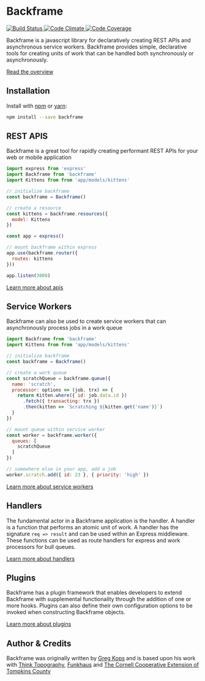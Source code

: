 
# Backframe
<a href="https://circleci.com/gh/mahaplatform/backframe">
  <img src="https://img.shields.io/circleci/project/mahaplatform/backframe.svg?maxAge=600" alt="Build Status" >
</a>
<a href="https://codeclimate.com/github/mahaplatform/backframe">
  <img src="https://img.shields.io/codeclimate/github/mahaplatform/backframe.svg?maxAge=600" alt="Code Climate" />
</a>
<a href="https://codeclimate.com/github/mahaplatform/backframe/coverage">
  <img src="https://img.shields.io/codeclimate/coverage/github/mahaplatform/backframe.svg?maxAge=600" alt="Code Coverage" />
</a>

Backframe is a javascript library for declaratively creating REST APIs and
asynchronous service workers. Backframe provides simple, declarative tools for
creating units of work that can be handled both synchronously or asynchronously.

[Read the overview](https://github.com/mahaplatform/backframe/blob/master/docs/overview.md)

## Installation
Install with [npm](http://npmjs.com) or [yarn](https://yarnpkg.com):

```sh
npm install --save backframe
```

## REST APIS
Backframe is a great tool for rapidly creating performant REST APIs for your web
or mobile application

```javascript
import express from 'express'
import Backframe from 'backframe'
import Kittens from from 'app/models/kittens'

// initialize backframe
const backframe = Backframe()

// create a resource
const kittens = backframe.resources({
  model: Kittens
})

const app = express()

// mount backframe within express
app.use(backframe.router({
  routes: kittens
}))

app.listen(3000)
```

[Learn more about apis](https://github.com/mahaplatform/backframe/blob/master/docs/api.md)

## Service Workers
Backframe can also be used to create service workers that can asynchronously
process jobs in a work queue


```javascript
import Backframe from 'backframe'
import Kittens from from 'app/models/kittens'

// initialize backframe
const backframe = Backframe()

// create a work queue
const scratchQueue = backframe.queue({
  name: 'scratch',
  processor: options => (job, trx) => {
    return Kitten.where({ id: job.data.id })
      .fetch({ transacting: trx })
      .then(kitten => `Scratching ${kitten.get('name')}`)
  }
})

// mount queue within service worker
const worker = backframe.worker({
  queues: [
    scratchQueue
  ]
})

// somewhere else in your app, add a job
worker.scratch.add({ id: 23 }, { priority: 'high' })
```

[Learn more about service workers](https://github.com/mahaplatform/backframe/blob/master/docs/worker.md)

## Handlers
The fundamental actor in a Backframe application is the handler. A handler is a
function that performs an atomic unit of work. A handler has the signature `req => result`
and can be used within an Express middleware. These functions can be used as
route handlers for express and work processors for bull queues.

[Learn more about handlers](https://github.com/mahaplatform/backframe/blob/master/docs/handler.md)

## Plugins
Backframe has a plugin framework that enables developers to extend Backframe
with supplemental functionality through the addition of one or more hooks.
Plugins can also define their own configuration options to be invoked when
constructing Backframe objects.

[Learn more about plugins](https://github.com/mahaplatform/backframe/blob/master/docs/plugin.md)

## Author & Credits

Backframe was originally written by [Greg Kops](https://github.com/mochini) and
is based upon his work with [Think Topography](http://thinktopography.com),
[Funkhaus](http://funkhaus.us) and [The Cornell Cooperative Extension of Tompkins County](http://ccetompkins.org)
